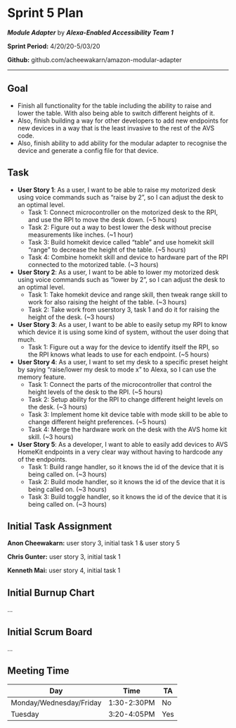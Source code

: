 # Sprint 5 Plan

***Module Adapter*** by  ***Alexa-Enabled Accessibility Team 1***

**Sprint Period:** 4/20/20-5/03/20

**Github:** github.com/acheewakarn/amazon-modular-adapter

---

## Goal

- Finish all functionality for the table including the ability to raise and lower the table. With also being able to switch different heights of it.
- Also, finish building a way for other developers to add new endpoints for new devices in a way that is the least invasive to the rest of the AVS code.
- Also, finish ability to add ability for the modular adapter to recognise the device and generate a config file for that device.

## Task

- **User Story 1**: As a user, I want to be able to raise my motorized desk using voice commands such as “raise by 2”, so I can adjust the desk to an optimal level.
  - Task 1: Connect microcontroller on the motorized desk to the RPI, and use the RPI to move the desk down. (~5 hours)
  - Task 2: Figure out a way to best lower the desk without precise measurements like inches. (~1 hour)
  - Task 3: Build homekit device called “table” and use homekit skill “range” to decrease the height of the table. (~5 hours) 
  - Task 4: Combine homekit skill and device to hardware part of the RPI connected to the motorized table. (~3 hours)
- **User Story 2**: As a user, I want to be able to lower my motorized desk using voice commands such as “lower by 2”, so I can adjust the desk to an optimal level.
  - Task 1: Take homekit device and range skill, then tweak range skill to work for also raising the height of the table. (~3 hours)
  - Task 2: Take work from userstory 3, task 1 and do it for raising the height of the desk. (~3 hours)
- **User Story 3**: As a user, I want to be able to easily setup my RPI to know which device it is using some kind of system, without the user doing that much.
  - Task 1: Figure out a way for the device to identify itself the RPI, so the RPI knows what leads to use for each endpoint. (~5 hours)
- **User Story 4**: As a user, I want to set my desk to a specific preset height by saying “raise/lower my desk to mode x” to Alexa, so I can use the memory feature.
  - Task 1: Connect the parts of the microcontroller that control the height levels of the desk to the RPI. (~5 hours)
  - Task 2: Setup ability for the RPI to change different height levels on the desk. (~3 hours)
  - Task 3: Implement home kit device table with mode skill to be able to change different height preferences. (~5 hours)
  - Task 4: Merge the hardware work on the desk with the AVS home kit skill. (~3 hours)
- **User Story 5**: As a developer, I want to able to easily add devices to AVS HomeKit endpoints in a very clear way without having to hardcode any of the endpoints.
  - Task 1: Build range handler, so it knows the id of the device that it is being called on. (~3 hours)
  - Task 2: Build mode handler, so it knows the id of the device that it is being called on. (~3 hours)
  - Task 3: Build toggle handler, so it knows the id of the device that it is being called on. (~3 hours)

## Initial Task Assignment

**Anon Cheewakarn:** user story 3, initial task 1 & user story 5

**Chris Gunter:** user story 3, initial task 1

**Kenneth Mai:** user story 4, initial task 1


## Initial Burnup Chart

...

## Initial Scrum Board

...

## Meeting Time

|Day|Time|TA|
|------|------|------|
|Monday/Wednesday/Friday|1:30-2:30PM|No|
|Tuesday|3:20-4:05PM|Yes|

